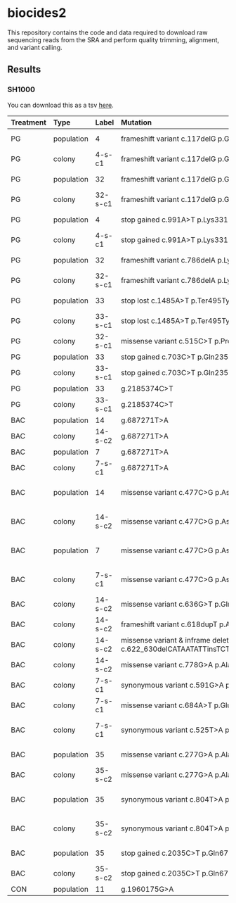 # biocides2

This repository contains the code and data required to download raw sequencing reads from the SRA and perform quality trimming, alignment, and variant calling.

## Results

### SH1000

You can download this as a tsv [here](https://github.com/Perugolate/biocides2/blob/main/sh1000.tsv).

|Treatment |Type       |Label   |Mutation                                                                                      |Locus tag    |Annotation |Function                                        |Run         |
|:---------|:----------|:-------|:---------------------------------------------------------------------------------------------|:------------|:----------|:-----------------------------------------------|:-----------|
|PG        |population |4       |frameshift variant c.117delG p.Gly41fs                                                        |PROKKA_01659 |hemY       |Protoporphyrinogen oxidase                      |SRR18771780 |
|PG        |colony     |4-s-c1  |frameshift variant c.117delG p.Gly41fs                                                        |PROKKA_01659 |hemY       |Protoporphyrinogen oxidase                      |SRR18771792 |
|PG        |population |32      |frameshift variant c.117delG p.Gly41fs                                                        |PROKKA_01659 |hemY       |Protoporphyrinogen oxidase                      |SRR18771797 |
|PG        |colony     |32-s-c1 |frameshift variant c.117delG p.Gly41fs                                                        |PROKKA_01659 |hemY       |Protoporphyrinogen oxidase                      |SRR18771786 |
|PG        |population |4       |stop gained c.991A>T p.Lys331*                                                                |PROKKA_01871 |cls2       |Cardiolipin synthase                            |SRR18771780 |
|PG        |colony     |4-s-c1  |stop gained c.991A>T p.Lys331*                                                                |PROKKA_01871 |cls2       |Cardiolipin synthase                            |SRR18771792 |
|PG        |population |32      |frameshift variant c.786delA p.Lys262fs                                                       |PROKKA_01871 |cls2       |Cardiolipin synthase                            |SRR18771797 |
|PG        |colony     |32-s-c1 |frameshift variant c.786delA p.Lys262fs                                                       |PROKKA_01871 |cls2       |Cardiolipin synthase                            |SRR18771786 |
|PG        |population |33      |stop lost c.1485A>T p.Ter495Tyrext*?                                                          |PROKKA_01871 |cls2       |Cardiolipin synthase                            |SRR18771796 |
|PG        |colony     |33-s-c1 |stop lost c.1485A>T p.Ter495Tyrext*?                                                          |PROKKA_01871 |cls2       |Cardiolipin synthase                            |SRR18771785 |
|PG        |colony     |32-s-c1 |missense variant c.515C>T p.Pro172Leu                                                         |PROKKA_01192 |parE       |DNA topoisomerase 4 subunit B                   |SRR18771786 |
|PG        |population |33      |stop gained c.703C>T p.Gln235*                                                                |PROKKA_01660 |hemH       |Ferrochelatase                                  |SRR18771796 |
|PG        |colony     |33-s-c1 |stop gained c.703C>T p.Gln235*                                                                |PROKKA_01660 |hemH       |Ferrochelatase                                  |SRR18771785 |
|PG        |population |33      |g.2185374C>T                                                                                  |intergenic   |-          |-                                               |SRR18771796 |
|PG        |colony     |33-s-c1 |g.2185374C>T                                                                                  |intergenic   |-          |-                                               |SRR18771785 |
|BAC       |population |14      |g.687271T>A                                                                                   |intergenic   |-          |-                                               |SRR18771776 |
|BAC       |colony     |14-s-c2 |g.687271T>A                                                                                   |intergenic   |-          |-                                               |SRR18771790 |
|BAC       |population |7       |g.687271T>A                                                                                   |intergenic   |-          |-                                               |SRR18771779 |
|BAC       |colony     |7-s-c1  |g.687271T>A                                                                                   |intergenic   |-          |-                                               |SRR18771791 |
|BAC       |population |14      |missense variant c.477C>G p.Asp159Glu                                                         |PROKKA_02369 |-          |Baeyer-Villiger flavin-containing monooxygenase |SRR18771776 |
|BAC       |colony     |14-s-c2 |missense variant c.477C>G p.Asp159Glu                                                         |PROKKA_02369 |-          |Baeyer-Villiger flavin-containing monooxygenase |SRR18771790 |
|BAC       |population |7       |missense variant c.477C>G p.Asp159Glu                                                         |PROKKA_02369 |-          |Baeyer-Villiger flavin-containing monooxygenase |SRR18771779 |
|BAC       |colony     |7-s-c1  |missense variant c.477C>G p.Asp159Glu                                                         |PROKKA_02369 |-          |Baeyer-Villiger flavin-containing monooxygenase |SRR18771791 |
|BAC       |colony     |14-s-c2 |missense variant c.636G>T p.Gln212His                                                         |PROKKA_01209 |trpB       |Tryptophan synthase beta chain                  |SRR18771790 |
|BAC       |colony     |14-s-c2 |frameshift variant c.618dupT p.Arg207fs                                                       |PROKKA_01818 |agrA       |Accessory gene regulator protein A              |SRR18771790 |
|BAC       |colony     |14-s-c2 |missense variant & inframe deletion c.622_630delCATAATATTinsTCTTTCp.His208_Ile210delinsSerPhe |PROKKA_01818 |agrA       |Accessory gene regulator protein A              |SRR18771790 |
|BAC       |colony     |14-s-c2 |missense variant c.778G>A p.Ala260Thr                                                         |PROKKA_01862 |kdpD       |Sensor protein KdpD                             |SRR18771790 |
|BAC       |colony     |7-s-c1  |synonymous variant c.591G>A p.Gln197Gln                                                       |PROKKA_01039 |-          |hypothetical protein                            |SRR18771791 |
|BAC       |colony     |7-s-c1  |missense variant c.684A>T p.Glu228Asp                                                         |PROKKA_01817 |dpiB       |Sensor histidine kinase DpiB                    |SRR18771791 |
|BAC       |colony     |7-s-c1  |synonymous variant c.525T>A p.Thr175Thr                                                       |PROKKA_01929 |czcD       |Cadmium, cobalt and zinc/H( )-K( ) antiporter   |SRR18771791 |
|BAC       |population |35      |missense variant c.277G>A p.Ala93Thr                                                          |PROKKA_01081 |topA       |DNA topoisomerase 1                             |SRR18771794 |
|BAC       |colony     |35-s-c2 |missense variant c.277G>A p.Ala93Thr                                                          |PROKKA_01081 |topA       |DNA topoisomerase 1                             |SRR18771783 |
|BAC       |population |35      |synonymous variant c.804T>A p.Ile268Ile                                                       |PROKKA_01457 |-          |putative AAA domain-containing protein          |SRR18771794 |
|BAC       |colony     |35-s-c2 |synonymous variant c.804T>A p.Ile268Ile                                                       |PROKKA_01457 |-          |putative AAA domain-containing protein          |SRR18771783 |
|BAC       |population |35      |stop gained c.2035C>T p.Gln679*                                                               |PROKKA_01463 |relA       |GTP pyrophosphokinase                           |SRR18771794 |
|BAC       |colony     |35-s-c2 |stop gained c.2035C>T p.Gln679*                                                               |PROKKA_01463 |relA       |GTP pyrophosphokinase                           |SRR18771783 |
|CON       |population |11      |g.1960175G>A                                                                                  |intergenic   |-          |-                                               |SRR18771778 |
